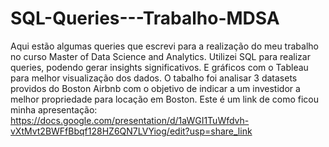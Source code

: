 # SQL-Queries---Trabalho-MDSA
Aqui estão algumas queries que escrevi para a realização do meu trabalho no curso Master of Data Science and Analytics.
Utilizei SQL para realizar queries, podendo gerar insights significativos.
E gráficos com o Tableau para melhor visualização dos dados.
O tabalho foi analisar 3 datasets providos do Boston Airbnb com o objetivo de indicar a um investidor a
melhor propriedade para locação em Boston.
Este é um link de como ficou minha apresentação: https://docs.google.com/presentation/d/1aWGI1TuWfdvh-vXtMvt2BWFfBbqf128HZ6QN7LVYiog/edit?usp=share_link
